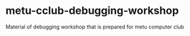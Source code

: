 # metu-cclub-debugging-workshop
Material of debugging workshop that is prepared for metu computer club
